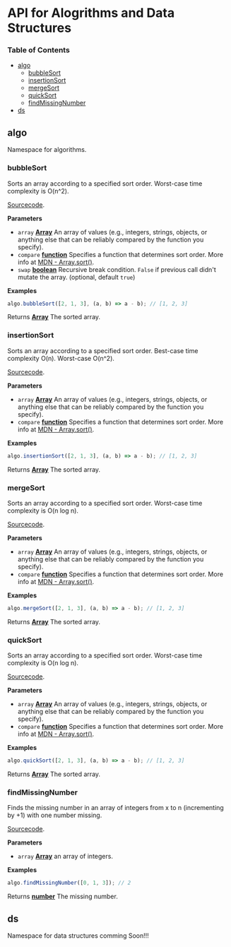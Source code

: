 # API for Alogrithms and Data Structures

<!-- Generated by documentation.js. Update this documentation by updating the source code. -->

### Table of Contents

-   [algo](#algo)
    -   [bubbleSort](#bubblesort)
    -   [insertionSort](#insertionsort)
    -   [mergeSort](#mergesort)
    -   [quickSort](#quicksort)
    -   [findMissingNumber](#findmissingnumber)
-   [ds](#ds)

## algo

Namespace for algorithms.

### bubbleSort

Sorts an array according to a specified sort order. Worst-case time complexity is O(n^2).

[Sourcecode](./lib/algorithms/bubble-sort.js).

**Parameters**

-   `array` **[Array](https://developer.mozilla.org/docs/Web/JavaScript/Reference/Global_Objects/Array)** An array of values (e.g., integers, strings, objects, or anything else that can be reliably compared by the function you specify).
-   `compare` **[function](https://developer.mozilla.org/docs/Web/JavaScript/Reference/Statements/function)** Specifies a function that determines sort order. More info at [MDN - Array.sort()](https://developer.mozilla.org/en-US/docs/Web/JavaScript/Reference/Global_Objects/Array/sort).
-   `swap` **[boolean](https://developer.mozilla.org/docs/Web/JavaScript/Reference/Global_Objects/Boolean)** Recursive break condition. `False` if previous call didn't mutate the array. (optional, default `true`)

**Examples**

```javascript
algo.bubbleSort([2, 1, 3], (a, b) => a - b); // [1, 2, 3]
```

Returns **[Array](https://developer.mozilla.org/docs/Web/JavaScript/Reference/Global_Objects/Array)** The sorted array.

### insertionSort

Sorts an array according to a specified sort order. Best-case time complexity O(n). Worst-case O(n^2).

[Sourcecode](./lib/algorithms/insertion-sort.js).

**Parameters**

-   `array` **[Array](https://developer.mozilla.org/docs/Web/JavaScript/Reference/Global_Objects/Array)** An array of values (e.g., integers, strings, objects, or anything else that can be reliably compared by the function you specify).
-   `compare` **[function](https://developer.mozilla.org/docs/Web/JavaScript/Reference/Statements/function)** Specifies a function that determines sort order. More info at [MDN - Array.sort()](https://developer.mozilla.org/en-US/docs/Web/JavaScript/Reference/Global_Objects/Array/sort).

**Examples**

```javascript
algo.insertionSort([2, 1, 3], (a, b) => a - b); // [1, 2, 3]
```

Returns **[Array](https://developer.mozilla.org/docs/Web/JavaScript/Reference/Global_Objects/Array)** The sorted array.

### mergeSort

Sorts an array according to a specified sort order. Worst-case time complexity is O(n log n).

[Sourcecode](./lib/algorithms/merge-sort.js).

**Parameters**

-   `array` **[Array](https://developer.mozilla.org/docs/Web/JavaScript/Reference/Global_Objects/Array)** An array of values (e.g., integers, strings, objects, or anything else that can be reliably compared by the function you specify).
-   `compare` **[function](https://developer.mozilla.org/docs/Web/JavaScript/Reference/Statements/function)** Specifies a function that determines sort order. More info at [MDN - Array.sort()](https://developer.mozilla.org/en-US/docs/Web/JavaScript/Reference/Global_Objects/Array/sort).

**Examples**

```javascript
algo.mergeSort([2, 1, 3], (a, b) => a - b); // [1, 2, 3]
```

Returns **[Array](https://developer.mozilla.org/docs/Web/JavaScript/Reference/Global_Objects/Array)** The sorted array.

### quickSort

Sorts an array according to a specified sort order. Worst-case time complexity is O(n log n).

[Sourcecode](./lib/algorithms/quick-sort.js).

**Parameters**

-   `array` **[Array](https://developer.mozilla.org/docs/Web/JavaScript/Reference/Global_Objects/Array)** An array of values (e.g., integers, strings, objects, or anything else that can be reliably compared by the function you specify).
-   `compare` **[function](https://developer.mozilla.org/docs/Web/JavaScript/Reference/Statements/function)** Specifies a function that determines sort order. More info at [MDN - Array.sort()](https://developer.mozilla.org/en-US/docs/Web/JavaScript/Reference/Global_Objects/Array/sort#Description).

**Examples**

```javascript
algo.quickSort([2, 1, 3], (a, b) => a - b); // [1, 2, 3]
```

Returns **[Array](https://developer.mozilla.org/docs/Web/JavaScript/Reference/Global_Objects/Array)** The sorted array.

### findMissingNumber

Finds the missing number in an array of integers from x to n (incrementing by +1) with one number missing.

[Sourcecode](./lib/algorithms/find-missing-number.js).

**Parameters**

-   `array` **[Array](https://developer.mozilla.org/docs/Web/JavaScript/Reference/Global_Objects/Array)** an array of integers.

**Examples**

```javascript
algo.findMissingNumber([0, 1, 3]); // 2
```

Returns **[number](https://developer.mozilla.org/docs/Web/JavaScript/Reference/Global_Objects/Number)** The missing number.

## ds

Namespace for data structures comming Soon!!!
